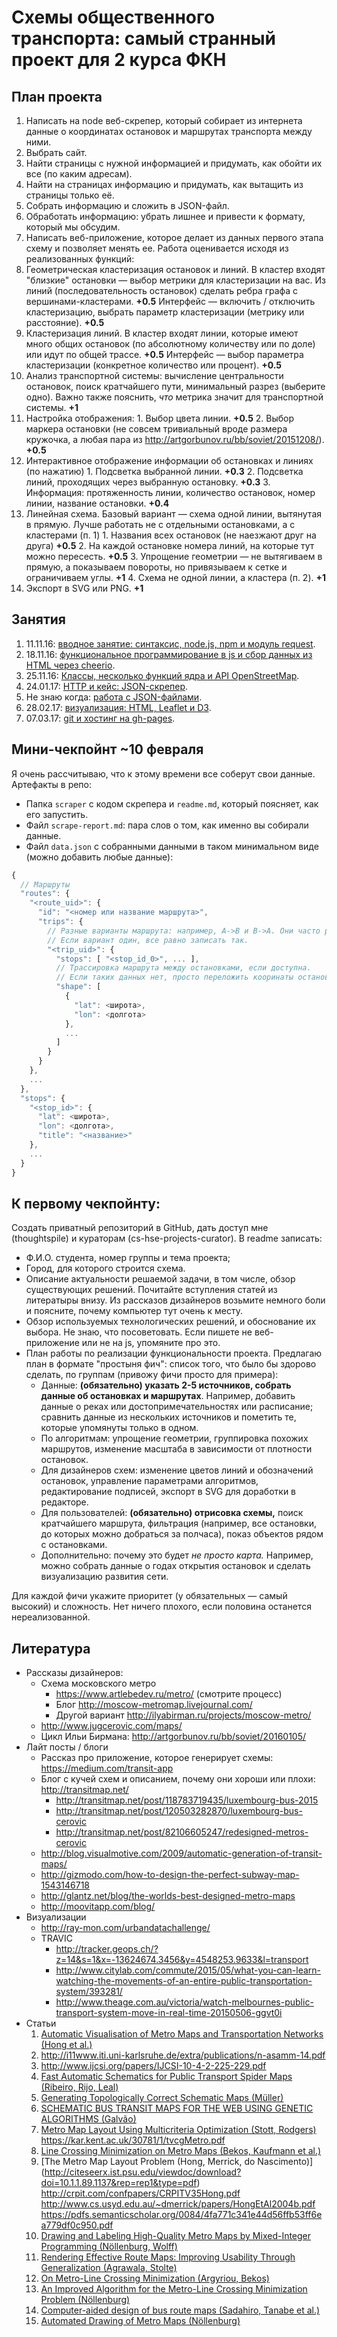 # Схемы общественного транспорта: самый странный проект для 2 курса ФКН

## План проекта

1. Написать на node веб-скрепер, который собирает из интернета данные о координатах
остановок и маршрутах транспорта между ними.
  1. Выбрать сайт.
  2. Найти страницы с нужной информацией и придумать, как обойти их все (по каким адресам).
  3. Найти на страницах информацию и придумать, как вытащить из страницы только её.
  4. Собрать информацию и сложить в JSON-файл.
  5. Обработать информацию: убрать лишнее и привести к формату, который мы обсудим.
2. Написать веб-приложение, которое делает из данных первого этапа схему и позволяет менять ее.
Работа оценивается исходя из реализованных функций:
  1. Геометрическая кластеризация остановок и линий. В кластер входят "близкие" остановки — выбор
  метрики для кластеризации на вас. Из линий (последовательность остановок) сделать ребра
  графа с вершинами-кластерами. __+0.5__
  Интерфейс — включить / отключить кластеризацию, выбрать параметр
  кластеризации (метрику или расстояние). __+0.5__
  2. Кластеризация линий. В кластер входят линии, которые имеют много общих остановок
  (по абсолютному количеству или по доле) или идут по общей трассе. __+0.5__
  Интерфейс — выбор параметра кластеризации (конкретное количество или процент). __+0.5__
  3. Анализ транспортной системы: вычисление центральности остановок, поиск кратчайшего
  пути, минимальный разрез (выберите одно). Важно также пояснить, *что* метрика значит для
  транспортной системы. __+1__
  4. Настройка отображения:
    1. Выбор цвета линии. __+0.5__
    2. Выбор маркера остановки (не совсем тривиальный вроде размера кружочка, а любая пара из http://artgorbunov.ru/bb/soviet/20151208/). __+0.5__
  5. Интерактивное отображение информации об остановках и линиях (по нажатию)
    1. Подсветка выбранной линии. __+0.3__
    2. Подсветка линий, проходящих через выбранную остановку. __+0.3__
    3. Информация: протяженность линии, количество остановок, номер линии, название остановки. __+0.4__
  6. Линейная схема. Базовый вариант — схема одной линии, вытянутая в прямую. Лучше работать не с отдельными
  остановками, а с кластерами (п. 1)
    1. Названия всех остановок (не наезжают друг на друга) __+0.5__
    2. На каждой остановке номера линий, на которые тут можно пересесть. __+0.5__
    3. Упрощение геометрии — не вытягиваем в прямую, а показываем повороты, но привязываем к
    сетке и ограничиваем углы. __+1__
    4. Схема не одной линии, а кластера (п. 2). __+1__
  7. Экспорт в SVG или PNG. __+1__


## Занятия

1. 11.11.16: [вводное занятие: синтаксис, node.js, npm и модуль request](lessons/01-intro).
1. 18.11.16: [функциональное программирование в js и сбор данных из HTML через cheerio](lessons/02).
1. 25.11.16: [Классы, несколько функций ядра и API OpenStreetMap](lessons/03).
1. 24.01.17: [HTTP и кейс: JSON-скрепер](lessons/04-case-api).
1. Не знаю когда: [работа с JSON-файлами](lessons/06-json-transform).
1. 28.02.17: [визуализация: HTML, Leaflet и D3](lessons/07-vis).
1. 07.03.17: [git и хостинг на gh-pages](lessons/08-git-and-speed).

## Мини-чекпойнт ~10 февраля

Я очень рассчитываю, что к этому времени все соберут свои данные. Артефакты в репо:
- Папка `scraper` с кодом скрепера и `readme.md`, который поясняет, как его запустить.
- Файл `scrape-report.md`: пара слов о том, как именно вы собирали данные.
- Файл `data.json` с собранными данными в таком минимальном виде (можно добавить любые данные):
```js
{
  // Маршруты
  "routes": {
    "<route_uid>": {
      "id": "<номер или название маршрута>",
      "trips": {
        // Разные варианты маршрута: например, А->B и B->A. Они часто различаются.
        // Если вариант один, все равно записать так.
        "<trip_uid>": {
          "stops": [ "<stop_id_0>", ... ],
          // Трассировка маршрута между остановками, если доступна.
          // Если таких данных нет, просто переложить кооринаты остановок
          "shape": [
            {
              "lat": <широта>,
              "lon": <долгота>
            },
            ...
          ]
        }
      }
    },
    ...
  },
  "stops": {
    "<stop_id>": {
      "lat": <широта>,
      "lon": <долгота>,
      "title": "<название>"
    },
    ...
  }
}
```

## К первому чекпойнту:

Cоздать приватный репозиторий в GitHub, дать доступ мне (thoughtspile) и
кураторам (cs-hse-projects-curator). В readme записать:

* Ф.И.О. студента, номер группы и тема проекта;
* Город, для которого строится схема.
* Описание актуальности решаемой задачи, в том числе, обзор существующих решений. Почитайте вступления
статей из литератыры внизу. Из рассказов дизайнеров возьмите немного боли и поясните, почему компьютер
тут очень к месту.
* Обзор используемых технологических решений, и обоснование их выбора. Не знаю, что посоветовать. Если
пишете не веб-приложение или не на js, упомяните про это.
* План работы по реализации функциональности проекта. Предлагаю план в формате "простыня фич": список того, что было бы здорово сделать, по группам (привожу фичи просто для примера):
  * Данные: **(обязательно) указать 2-5 источников, собрать данные об остановках и маршрутах**. Например, добавить данные о реках или достопримечательностях или расписание; сравнить данные из нескольких источников и пометить те, которые упомянуты только в одном.
  * По алгоритмам: упрощение геометрии, группировка похожих маршрутов, изменение масштаба в зависимости
  от плотности остановок.
  * Для дизайнеров схем: изменение цветов линий и обозначений остановок, управление параметрами
  алгоритмов, редактирование подписей, экспорт в SVG для доработки в редакторе.
  * Для пользователей: **(обязательно) отрисовка схемы,** поиск кратчайшего маршрута, фильтрация
  (например, все остановки, до которых можно добраться за полчаса), показ объектов рядом с остановками.
  * Дополнительно: почему это будет _не просто карта._ Например, можно собрать данные о годах открытия
  остановок и  сделать визуализацию развития сети.

Для каждой фичи укажите приоритет (у обязательных — самый высокий) и сложность. Нет ничего плохого, если
половина останется нереализованной.

## Литература

* Рассказы дизайнеров:
  * Схема московского метро
    * https://www.artlebedev.ru/metro/ (смотрите процесс)
    * Блог http://moscow-metromap.livejournal.com/
    * Другой вариант http://ilyabirman.ru/projects/moscow-metro/
  * http://www.jugcerovic.com/maps/
  * Цикл Ильи Бирмана: http://artgorbunov.ru/bb/soviet/20160105/
* Лайт посты / блоги
  * Рассказ про приложение, которое генерирует схемы: https://medium.com/transit-app
  * Блог с кучей схем и описанием, почему они хороши или плохи: http://transitmap.net/
    * http://transitmap.net/post/118783719435/luxembourg-bus-2015
    * http://transitmap.net/post/120503282870/luxembourg-bus-cerovic
    * http://transitmap.net/post/82106605247/redesigned-metros-cerovic
  * http://blog.visualmotive.com/2009/automatic-generation-of-transit-maps/
  * http://gizmodo.com/how-to-design-the-perfect-subway-map-1543146718
  * http://glantz.net/blog/the-worlds-best-designed-metro-maps
  * http://moovitapp.com/blog/
* Визуализации
  * http://ray-mon.com/urbandatachallenge/
  * TRAVIC
    * http://tracker.geops.ch/?z=14&s=1&x=-13624674.3456&y=4548253.9633&l=transport
    * http://www.citylab.com/commute/2015/05/what-you-can-learn-watching-the-movements-of-an-entire-public-transportation-system/393281/
    * http://www.theage.com.au/victoria/watch-melbournes-public-transport-system-move-in-real-time-20150506-ggvt0i
* Статьи
  1. [Automatic Visualisation of Metro Maps and Transportation Networks (Hong et al.)](http://www.cs.usyd.edu.au/~dmerrick/papers/HongEtAl2004b.pdf)
  1. http://i11www.iti.uni-karlsruhe.de/extra/publications/n-asamm-14.pdf
  1. http://www.ijcsi.org/papers/IJCSI-10-4-2-225-229.pdf
  1. [Fast Automatic Schematics for Public Transport Spider Maps (Ribeiro, Rijo, Leal)](http://ac.els-cdn.com/S221201731200504X/1-s2.0-S221201731200504X-main.pdf?_tid=260c5e7e-acf7-11e6-9fc9-00000aab0f01&acdnat=1479408997_0fded62103caa4c60fbedadda659c0f0)
  1. [Generating Topologically Correct Schematic Maps (Müller)](http://matthias-mueller-fischer.ch/publications/schematicMaps.pdf)
  1. [SCHEMATIC BUS TRANSIT MAPS FOR THE WEB USING GENETIC ALGORITHMS (Galvão)](https://run.unl.pt/bitstream/10362/18403/1/TGEO0150.pdf)
  1. [Metro Map Layout Using Multicriteria Optimization (Stott, Rodgers)](https://www.cs.kent.ac.uk/pubs/2004/1925/content.pdf)
  https://kar.kent.ac.uk/30781/1/tvcgMetro.pdf
  1. [Line Crossing Minimization on Metro Maps (Bekos, Kaufmann et al.)](http://citeseerx.ist.psu.edu/viewdoc/download?doi=10.1.1.114.6776&rep=rep1&type=pdf)
  1. [The Metro Map Layout Problem (Hong, Merrick, do Nascimento)]
  (http://citeseerx.ist.psu.edu/viewdoc/download?doi=10.1.1.89.1137&rep=rep1&type=pdf)
  http://crpit.com/confpapers/CRPITV35Hong.pdf
  http://www.cs.usyd.edu.au/~dmerrick/papers/HongEtAl2004b.pdf
  https://pdfs.semanticscholar.org/0084/4fa771c341e44d56ffb53ff6ea779df0c950.pdf
  1. [Drawing and Labeling High-Quality Metro Maps by Mixed-Integer Programming (Nöllenburg, Wolff)](http://www1.pub.informatik.uni-wuerzburg.de/pub/wolff/pub/nw-dlhqm-10.pdf)
  1. [Rendering Effective Route Maps: Improving Usability Through Generalization (Agrawala, Stolte)](http://graphics.stanford.edu/papers/routemaps/)
  1. [On Metro-Line Crossing Minimization (Argyriou, Bekos)](http://www.math.ntua.gr/~symvonis/publications/j_2010_ABKS_On%20Metro-Line%20Crossing%20Minimization.pdf)
  1. [An Improved Algorithm for the Metro-Line Crossing Minimization Problem (Nöllenburg)](http://i11www.iti.uni-karlsruhe.de/extra/publications/n-iamlc-10.pdf)
  1. [Computer-aided design of bus route maps (Sadahiro, Tanabe et al.)](http://www.csis.u-tokyo.ac.jp/dp/126.pdf)
  1. [Automated Drawing of Metro Maps (Nöllenburg)](http://i11www.iti.uni-karlsruhe.de/extra/publications/n-admm-05d.pdf)
